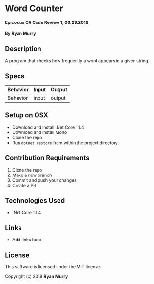 # Word Counter

#### Epicodus C# Code Review 1, 06.29.2018

#### By Ryan Murry

## Description

A program that checks how frequently a word appears in a given string.

## Specs

| Behavior | Input | Output |
|----------|-------|--------|
| Behavior | input | output |

## Setup on OSX

* Download and install .Net Core 1.1.4
* Download and install Mono
* Clone the repo
* Run `dotnet restore` from within the project directory

## Contribution Requirements

1. Clone the repo
1. Make a new branch
1. Commit and push your changes
1. Create a PR

## Technologies Used

* .Net Core 1.1.4

## Links

* Add links here

## License

This software is licensed under the MIT license.

Copyright (c) 2018 **Ryan Murry**

